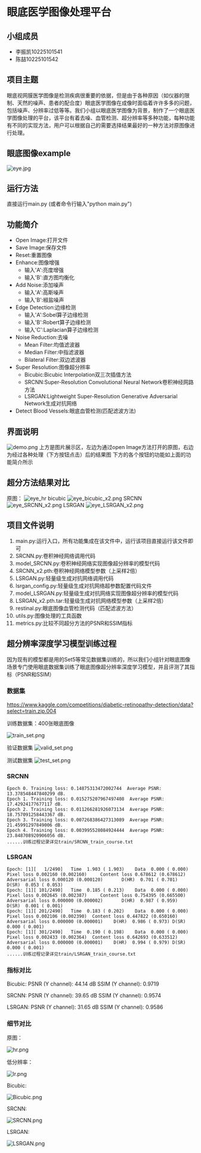 # 眼底医学图像处理平台

## 小组成员
- 李振凯10225101541
- 陈喆10225101542

## 项目主题
眼底视网膜医学图像是检测疾病很重要的依据，但是由于各种原因（如仪器的限制、天然的噪声、患者的配合度）眼底医学图像在成像时面临着许许多多的问题，包括噪声、分辨率过低等等。我们小组以眼底医学图像为背景，制作了一个眼底医学图像处理的平台，该平台有着去噪、血管检测、超分辨率等多种功能，每种功能有不同的实现方法，用户可以根据自己的需要选择结果最好的一种方法对原图像进行处理。

## 眼底图像example
![eye.jpg](eye_lr.jpg)

## 运行方法
直接运行main.py
(或者命令行输入"python main.py")

## 功能简介

- Open Image:打开文件
- Save Image:保存文件
- Reset:重置图像
- Enhance:图像增强
    - 输入'A':亮度增强
    - 输入'B':直方图均衡化
- Add Noise:添加噪声
    - 输入'A':高斯噪声
    - 输入'B':椒盐噪声
- Edge Detection:边缘检测
    - 输入'A':Sobel算子边缘检测
    - 输入'B':Robert算子边缘检测
    - 输入'C':Laplacian算子边缘检测
- Noise Reduction:去噪
    - Mean Filter:均值滤波器
    - Median Filter:中指滤波器
    - Bilateral Filter:双边滤波器
- Super Resolution:图像超分辨率
    - Bicubic:Bicubic Interpolation双三次插值方法
    - SRCNN:Super-Resolution Convolutional Neural Network卷积神经网路方法
    - LSRGAN:Lightweight Super-Resolution Generative Adversarial Network生成对抗网络
- Detect Blood Vessels:眼底血管检测(匹配滤波方法)

## 界面说明
![demo.png](demo.png)
上方是图片展示区，左边为通过open Image方法打开的原图，右边为经过各种处理（下方按钮点击）后的结果图
下方的各个按钮的功能如上面的功能简介所示

## 超分方法结果对比

原图：
![eye_hr](eye_hr.png)
bicubic
![eye_bicubic_x2.png](eye_bicubic_x2.png)
SRCNN
![eye_SRCNN_x2.png](eye_SRCNN_x2.png)
LSRGAN
![eye_LSRGAN_x2.png](eye_LSRGAN_x2.png)

## 项目文件说明
1. main.py:运行入口，所有功能集成在该文件中，运行该项目直接运行该文件即可
2. SRCNN.py:卷积神经网络调用代码
3. model_SRCNN.py:卷积神经网络实现图像超分辨率的模型代码
4. SRCNN_x2.pth:卷积神经网络模型参数（上采样2倍）
5. LSRGAN.py:轻量级生成对抗网络调用代码
6. lsrgan_config.py:轻量级生成对抗网络超参数配置代码文件 
7. model_LSRGAN.py:轻量级生成对抗网络实现图像超分辨率的模型代码 
8. LSRGAN_x2.pth.tar:轻量级生成对抗网络模型参数（上采样2倍） 
9. restinal.py:眼底图像血管检测代码（匹配滤波方法） 
10. utils.py:图像处理的工具函数
11. metrics.py:比较不同超分方法的PSNR和SSIM指标

## 超分辨率深度学习模型训练过程
因为现有的模型都是用的Set5等常见数据集训练的，所以我们小组针对眼底图像场景专门使用眼底数据集训练了眼底图像超分辨率深度学习模型，并且评测了其指标（PSNR和SSIM）

### 数据集
https://www.kaggle.com/competitions/diabetic-retinopathy-detection/data?select=train.zip.004

训练数据集：400张眼底图像

![train_set.png](train/train_set.png)

验证数据集
![valid_set.png](train/valid_set.png)

测试数据集
![test_set.png](train/test_set.png)

### SRCNN
```text
Epoch 0. Training loss: 0.14875313472002744  Average PSNR: 13.378548447840299 dB.
Epoch 1. Training loss: 0.015275207967497408  Average PSNR: 17.42924177677117 dB.
Epoch 2. Training loss: 0.011266281926073134  Average PSNR: 18.757091258443367 dB.
Epoch 3. Training loss: 0.007268386427313089  Average PSNR: 21.45991297849006 dB.
Epoch 4. Training loss: 0.003995528084924444  Average PSNR: 23.848708920906056 dB.
......训练过程记录详见train/SRCNN_train_course.txt
```

### LSRGAN
```text
Epoch: [1][   1/2490]   Time  1.903 ( 1.903)    Data  0.000 ( 0.000)    Pixel loss 0.002160 (0.002160)     Content loss 0.678612 (0.678612)        Adversarial loss 0.000120 (0.000120)       D(HR)  0.701 ( 0.701)   D(SR)  0.053 ( 0.053)
Epoch: [1][ 101/2490]   Time  0.185 ( 0.213)    Data  0.000 ( 0.000)    Pixel loss 0.002645 (0.002387)     Content loss 0.754395 (0.665500)        Adversarial loss 0.000000 (0.000002)       D(HR)  0.987 ( 0.959)   D(SR)  0.001 ( 0.001)
Epoch: [1][ 201/2490]   Time  0.183 ( 0.202)    Data  0.000 ( 0.000)    Pixel loss 0.002106 (0.002390)  Content loss 0.447822 (0.650160)        Adversarial loss 0.000000 (0.000001)    D(HR)  0.986 ( 0.973) D(SR)  0.000 ( 0.001)
Epoch: [1][ 301/2490]   Time  0.190 ( 0.198)    Data  0.000 ( 0.000)    Pixel loss 0.002433 (0.002364)  Content loss 0.642693 (0.633512)        Adversarial loss 0.000000 (0.000001)    D(HR)  0.994 ( 0.979) D(SR)  0.000 ( 0.001)
......训练过程记录详见train/LSRGAN_train_course.txt
```

### 指标对比
Bicubic:
PSNR (Y channel): 44.14 dB
SSIM (Y channel): 0.9719

SRCNN:
PSNR (Y channel): 39.65 dB
SSIM (Y channel): 0.9574

LSRGAN:
PSNR (Y channel): 31.65 dB
SSIM (Y channel): 0.9586

### 细节对比
原图：

![hr.png](Comparison/hr.png)

低分辨率：

![lr.png](Comparison/lr.png)

Bicubic:

![Bicubic.png](Comparison/Bicubic.png)

SRCNN:

![SRCNN.png](Comparison/SRCNN.png)

LSRGAN:

![LSRGAN.png](Comparison/LSRGAN.png)
